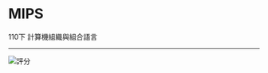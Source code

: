 # MIPS
 
110下 計算機組織與組合語言

---

![評分](https://github.com/dnkwww/Fibonacci_sequence_with_MIPS/assets/114769287/6871f51b-f9ce-4544-9ece-30d5efd820eb)

